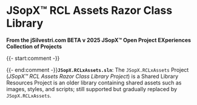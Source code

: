 ﻿
# JSopX™ RCL Assets Razor Class Library

**From the ﻿jSilvestri.com BETA v 2025 JSopX™ Open Project EXperiences Collection of Projects**

{{- start:comment -}}
<!-- START JSOPX NOVA DOCX HEADER

workflowState: Is Production Ready
group: "JSopX™ Bridge Too Far"
subGroup: "README"
isDraft: false
isProductionReady: true
toc: true
END JSOPX NOVA DOCX HEADER -->
{{- end:comment -}}**`JSopX.RCLxAssets.sln`**: The `JSopX.RCLxAssets` Project (_JSopX™ RCL Assets Razor Class Library Project_) is a Shared Library Resources Project is an older library containing shared assets such as images, styles, and scripts; still supported but gradually replaced by `JSopX.RCLxAssets`.
